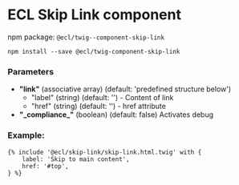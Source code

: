 # ECL Skip Link component

npm package: `@ecl/twig--component-skip-link`

```shell
npm install --save @ecl/twig-component-skip-link
```

### Parameters

- **"link"** (associative array) (default: 'predefined structure below')
  - "label" (string) (default: '') - Content of link
  - "href" (string) (default: '') - href attribute
- **"\_compliance\_"** (boolean) (default: false) Activates debug

### Example:

<!-- prettier-ignore -->
```twig
{% include '@ecl/skip-link/skip-link.html.twig' with { 
    label: 'Skip to main content', 
    href: '#top', 
} %}
```
